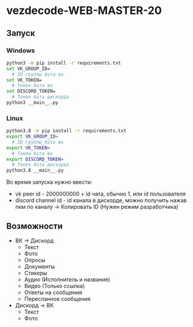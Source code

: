 # vezdecode-WEB-MASTER-20
## Запуск

### Windows

```bash
python3 -m pip install -r requirements.txt
set VK_GROUP_ID=
  # ID группы бота вк
set VK_TOKEN=
  # Токен бота вк
set DISCORD_TOKEN=
  # Токен бота дискорда
python3 __main__.py
```
### Linux

```bash
python3.8 -m pip install -r requirements.txt
export VK_GROUP_ID=
  # ID группы бота вк
export VK_TOKEN=
  # Токен бота вк
export DISCORD_TOKEN=
  # Токен бота дискорда
python3.8 __main__.py
```

Во время запуска нужно ввести:
  - vk peer id - 2000000000 + id чата, обычно 1, или id пользователя
  - discord channel id - id канала в дискорде, можно получить нажав пкм по каналу -> Копировать ID (Нужен режим разработчика)

## Возможности
  - ВК -> Дискорд
    - Текст
    - Фото
    - Опросы
    - Документы
    - Стикеры
    - Аудио (Исполнитель и название)
    - Видео (Только ссылка)
    - Ответы на сообщения
    - Пересланное сообщения
  - Дискорд -> ВК
    - Текст
    - Фото
